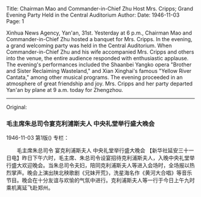 Title: Chairman Mao and Commander-in-Chief Zhu Host Mrs. Cripps; Grand Evening Party Held in the Central Auditorium
Author:
Date: 1946-11-03
Page: 1

Xinhua News Agency, Yan'an, 31st. Yesterday at 6 p.m., Chairman Mao and Commander-in-Chief Zhu hosted a banquet for Mrs. Cripps. In the evening, a grand welcoming party was held in the Central Auditorium. When Commander-in-Chief Zhu and his wife accompanied Mrs. Cripps and others into the venue, the entire audience responded with enthusiastic applause. The evening's performances included the Shaanbei Yangko opera "Brother and Sister Reclaiming Wasteland," and Xian Xinghai's famous "Yellow River Cantata," among other musical programs. The evening proceeded in an atmosphere of great friendship and joy. Mrs. Cripps and her party departed Yan'an by plane at 9 a.m. today for Zhengzhou.



<hr /> 

Original: 


### 毛主席朱总司令宴克利浦斯夫人  中央礼堂举行盛大晚会

1946-11-03
第1版()
专栏：

　　毛主席朱总司令
    宴克利浦斯夫人
    中央礼堂举行盛大晚会
    【新华社延安三十一日电】昨日下午六时，毛主席、朱总司令设宴招待克利浦斯夫人，入晚中央礼堂举行盛大欢迎晚会。当朱总司令夫妇，陪同克利浦斯夫人等进入会场时，全场报以热烈掌声。晚会上演出陕北秧歌剧《兄妹开荒》，洗星海名作《黄河大合唱》等音乐节目。晚会在十分友谊与欢愉的气氛中进行。克利浦斯夫人等一行于今日上午九时乘机离延飞赴郑州。
